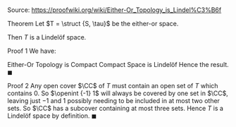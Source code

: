# 

Source: https://proofwiki.org/wiki/Either-Or_Topology_is_Lindel%C3%B6f

Theorem
Let $T = \struct {S, \tau}$ be the either-or space.

Then $T$ is a Lindelöf space.


Proof 1
We have:

Either-Or Topology is Compact
Compact Space is Lindelöf
Hence the result.
$\blacksquare$


Proof 2
Any open cover $\CC$ of $T$ must contain an open set of $T$ which contains $0$.
So $\openint {-1} 1$ will always be covered by one set in $\CC$, leaving just $-1$ and $1$ possibly needing to be included in at most two other sets.
So $\CC$ has a subcover containing at most three sets.
Hence $T$ is a Lindelöf space by definition.
$\blacksquare$





